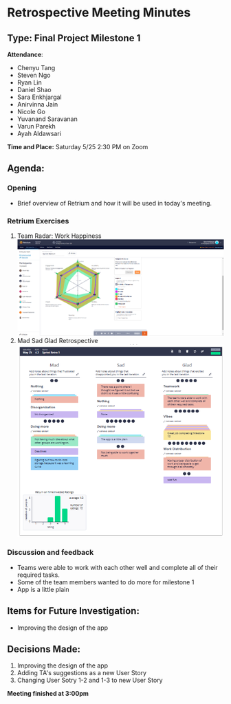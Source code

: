 # Retrospective Meeting Minutes
## Type: Final Project Milestone 1 
**Attendance**: 
- Chenyu Tang
- Steven Ngo
- Ryan Lin
- Daniel Shao
- Sara Enkhjargal
- Anirvinna Jain
- Nicole Go
- Yuvanand Saravanan
- Varun Parekh
- Ayah Aldawsari

**Time and Place:**
Saturday 5/25 2:30 PM on Zoom

## Agenda:
### Opening
- Brief overview of Retrium and how it will be used in today's meeting.
  
### Retrium Exercises
1. Team Radar: Work Happiness  
![WH1](image/Retro1_WH.PNG)
2. Mad Sad Glad Retrospective  
![MSG1](image/Retro1_MSG.jpg)

### Discussion and feedback
- Teams were able to work with each other well and complete all of their required tasks. 
- Some of the team members wanted to do more for milestone 1
- App is a little plain
  
## Items for Future Investigation:
- Improving the design of the app

## Decisions Made:
1. Improving the design of the app
2. Adding TA's suggestions as a new User Story
3. Changing User Sotry 1-2 and 1-3 to new User Story


**Meeting finished at 3:00pm**
